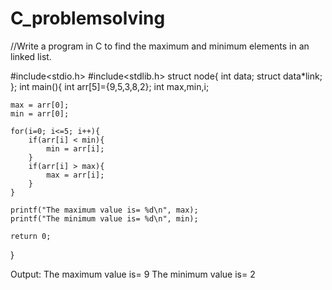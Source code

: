 # C_problemsolving

//Write a program in C to find the maximum and minimum elements in an linked list.

#include<stdio.h>
#include<stdlib.h>
struct node{
      int data;
      struct data*link;
      };
int main(){
    int arr[5]={9,5,3,8,2};
    int max,min,i;

    max = arr[0];
    min = arr[0];

    for(i=0; i<=5; i++){
        if(arr[i] < min){
            min = arr[i];
        }
        if(arr[i] > max){
            max = arr[i];
        }
    }

    printf("The maximum value is= %d\n", max);
    printf("The minimum value is= %d\n", min);

    return 0;
}



Output:
The maximum value is= 9
The minimum value is= 2
